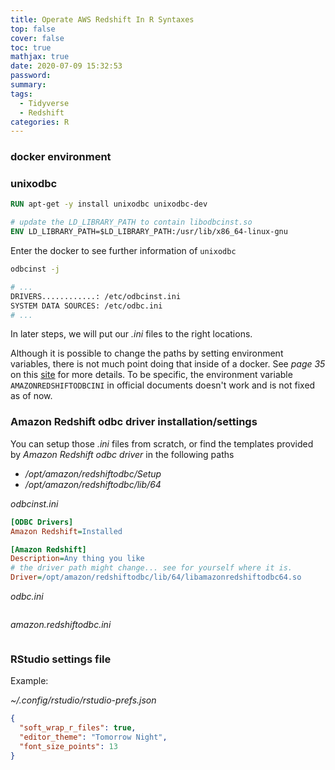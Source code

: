 ```yaml
---
title: Operate AWS Redshift In R Syntaxes
top: false
cover: false
toc: true
mathjax: true
date: 2020-07-09 15:32:53
password:
summary:
tags:
  - Tidyverse
  - Redshift
categories: R
---
```


### docker environment

### unixodbc

```Dockerfile
RUN apt-get -y install unixodbc unixodbc-dev

# update the LD_LIBRARY_PATH to contain libodbcinst.so
ENV LD_LIBRARY_PATH=$LD_LIBRARY_PATH:/usr/lib/x86_64-linux-gnu
```

Enter the docker to see further information of `unixodbc`
```bash
odbcinst -j

# ...
DRIVERS............: /etc/odbcinst.ini
SYSTEM DATA SOURCES: /etc/odbc.ini
# ...
```

In later steps, we will put our *.ini* files to the right locations.

Although it is possible to change the paths by setting environment variables, there is not much point doing that inside of a docker. See *page 35* on this [site](https://s3.amazonaws.com/redshift-downloads/drivers/odbc/1.4.14.1000/Amazon+Redshift+ODBC+Driver+Install+Guide.pdf) for more details. To be specific, the environment variable `AMAZONREDSHIFTODBCINI` in official documents doesn't work and is not fixed as of now.

### Amazon Redshift odbc driver installation/settings



You can setup those *.ini* files from scratch, or find the templates provided by *Amazon Redshift odbc driver* in the following paths

* */opt/amazon/redshiftodbc/Setup*
* */opt/amazon/redshiftodbc/lib/64*

*odbcinst.ini*
```ini
[ODBC Drivers]
Amazon Redshift=Installed

[Amazon Redshift]
Description=Any thing you like
# the driver path might change... see for yourself where it is.
Driver=/opt/amazon/redshiftodbc/lib/64/libamazonredshiftodbc64.so
```

*odbc.ini*
```ini

```

*amazon.redshiftodbc.ini*
```ini

```

### RStudio settings file

Example:

*~/.config/rstudio/rstudio-prefs.json*
```json
{
  "soft_wrap_r_files": true,
  "editor_theme": "Tomorrow Night",
  "font_size_points": 13
}

```